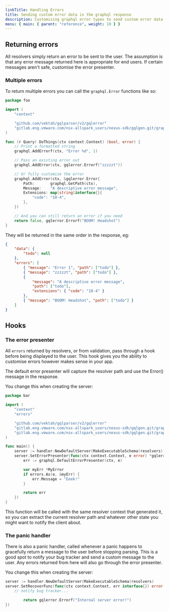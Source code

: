 ```yaml
---
linkTitle: Handling Errors
title: Sending custom error data in the graphql response
description: Customising graphql error types to send custom error data back to the client using gqlgen.
menu: { main: { parent: "reference", weight: 10 } }
---
```


## Returning errors

All resolvers simply return an error to be sent to the user. The assumption is that any error message returned
here is appropriate for end users. If certain messages aren't safe, customise the error presenter.

### Multiple errors

To return multiple errors you can call the `graphql.Error` functions like so:

```go
package foo

import (
	"context"

	"github.com/vektah/gqlparser/v2/gqlerror"
	"gitlab.eng.vmware.com/nsx-allspark_users/nexus-sdk/gqlgen.git/graphql"
)

func (r Query) DoThings(ctx context.Context) (bool, error) {
	// Print a formatted string
	graphql.AddErrorf(ctx, "Error %d", 1)

	// Pass an existing error out
	graphql.AddError(ctx, gqlerror.Errorf("zzzzzt"))

	// Or fully customize the error
	graphql.AddError(ctx, &gqlerror.Error{
		Path:       graphql.GetPath(ctx),
		Message:    "A descriptive error message",
		Extensions: map[string]interface{}{
			"code": "10-4",
		},
	})

	// And you can still return an error if you need
	return false, gqlerror.Errorf("BOOM! Headshot")
}
```

They will be returned in the same order in the response, eg:

```json
{
	"data": {
		"todo": null
	},
	"errors": [
		{ "message": "Error 1", "path": ["todo"] },
		{ "message": "zzzzzt", "path": ["todo"] },
		{
			"message": "A descriptive error message",
			"path": ["todo"],
			"extensions": { "code": "10-4" }
		},
		{ "message": "BOOM! Headshot", "path": ["todo"] }
	]
}
```

## Hooks

### The error presenter

All `errors` returned by resolvers, or from validation, pass through a hook before being displayed to the user.
This hook gives you the ability to customise errors however makes sense in your app.

The default error presenter will capture the resolver path and use the Error() message in the response.

You change this when creating the server:

```go
package bar

import (
	"context"
	"errors"

	"github.com/vektah/gqlparser/v2/gqlerror"
	"gitlab.eng.vmware.com/nsx-allspark_users/nexus-sdk/gqlgen.git/graphql"
	"gitlab.eng.vmware.com/nsx-allspark_users/nexus-sdk/gqlgen.git/graphql/handler"
)

func main() {
	server := handler.NewDefaultServer(MakeExecutableSchema(resolvers))
	server.SetErrorPresenter(func(ctx context.Context, e error) *gqlerror.Error {
		err := graphql.DefaultErrorPresenter(ctx, e)

		var myErr *MyError
		if errors.As(e, &myErr) {
			err.Message = "Eeek!"
		}

		return err
	})
}

```

This function will be called with the same resolver context that generated it, so you can extract the
current resolver path and whatever other state you might want to notify the client about.

### The panic handler

There is also a panic handler, called whenever a panic happens to gracefully return a message to the user before
stopping parsing. This is a good spot to notify your bug tracker and send a custom message to the user. Any errors
returned from here will also go through the error presenter.

You change this when creating the server:

```go
server := handler.NewDefaultServer(MakeExecutableSchema(resolvers)
server.SetRecoverFunc(func(ctx context.Context, err interface{}) error {
    // notify bug tracker...

		return gqlerror.Errorf("Internal server error!")
})
```
